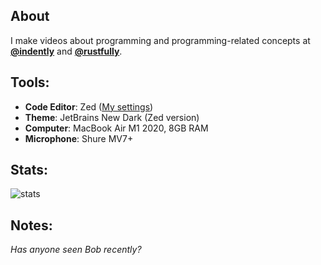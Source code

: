 ## About
I make videos about programming and programming-related concepts at **[@indently](https://youtube.com/@indently)** and **[@rustfully](https://youtube.com/@rustfully)**.  

## Tools:
- **Code Editor**: Zed ([My settings](https://github.com/federicoazzu/zedsettings/blob/main/settings.json))
- **Theme**: JetBrains New Dark (Zed version)
- **Computer**: MacBook Air M1 2020, 8GB RAM
- **Microphone**: Shure MV7+

## Stats:
<p align="left">
  <img src="https://github-readme-stats.vercel.app/api?username=federicoazzu&show_icons=true&theme=radical" alt="stats"/>
</p>

## Notes:
_Has anyone seen Bob recently?_
